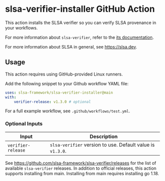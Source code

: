 # slsa-verifier-installer GitHub Action

This action installs the SLSA verifier so you can verify SLSA provenance in your workflows.

For more information about `slsa-verifier`, refer to the [its documentation](https://github.com/slsa-framework/slsa-verifier#verification-of-provenance).

For more information about SLSA in general, see https://slsa.dev.

## Usage

This action requires using GitHub-provided Linux runners.

Add the following snippet to your Github workflow YAML file:

```yaml
uses: slsa-framework/slsa-verifier-installer@main
with:
    verifier-release: v1.3.0 # optional
```

For a full example workflow, see `.github/workflows/test.yml`.

### Optional Inputs

| Input | Description |
| --- | --- |
| `verifier-release` | `slsa-verifier` version to use. Default value is `v1.3.0`. |

See https://github.com/slsa-framework/slsa-verifier/releases for the list of available `slsa-verifier` releases. In addition to official releases, this action supports installing from main. Installing from main requires installing go 1.18.
